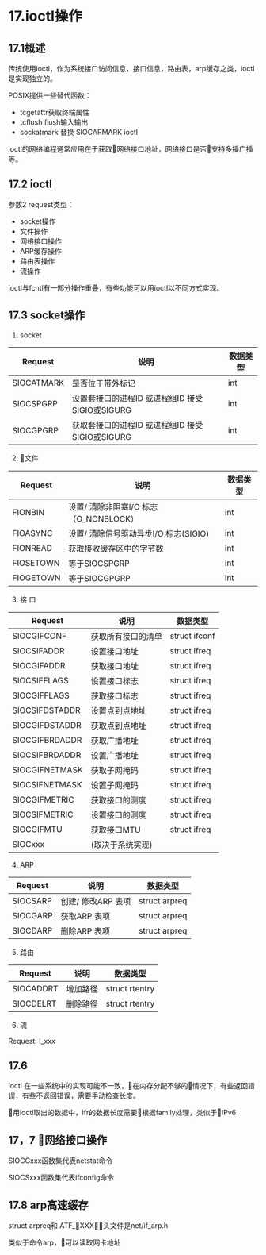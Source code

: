 # 17.ioctl操作

## 17.1概述

传统使用ioctl，作为系统接口访问信息，接口信息，路由表，arp缓存之类，ioctl是实现独立的。

POSIX提供一些替代函数：
- tcgetattr获取终端属性
- tcflush flush输入输出
- sockatmark 替换 SIOCARMARK ioctl

ioctl的网络编程通常应用在于获取网络接口地址，网络接口是否支持多播广播等。

## 17.2 ioctl

参数2 request类型：

- socket操作
- 文件操作
- 网络接口操作
- ARP缓存操作
- 路由表操作
- 流操作

ioctl与fcntl有一部分操作重叠，有些功能可以用ioctl以不同方式实现。

## 17.3 socket操作

1. socket

Request|说明|数据类型
-|-|-
SIOCATMARK |是否位于带外标记 |int 
SIOCSPGRP |设置套接口的进程ID 或进程组ID 接受SIGIO或SIGURG|int 
SIOCGPGRP |获取套接口的进程ID 或进程组ID 接受SIGIO或SIGURG|int

2. 文件

Request|说明|数据类型
-|-|-
FIONBIN |设置/ 清除非阻塞I/O 标志（O_NONBLOCK） |int 
FIOASYNC |设置/ 清除信号驱动异步I/O 标志(SIGIO) |int 
FIONREAD |获取接收缓存区中的字节数 |int
FIOSETOWN |等于SIOCSPGRP |int
FIOGETOWN |等于SIOCGPGRP|int

3. 接 口

Request|说明|数据类型
-|-|-
SIOCGIFCONF |获取所有接口的清单 |struct ifconf
SIOCSIFADDR |设置接口地址 |struct ifreq
SIOCGIFADDR |获取接口地址 |struct ifreq
SIOCSIFFLAGS |设置接口标志 |struct ifreq
SIOCGIFFLAGS |获取接口标志 |struct ifreq
SIOCSIFDSTADDR |设置点到点地址 |struct ifreq
SIOCGIFDSTADDR |获取点到点地址 |struct ifreq
SIOCGIFBRDADDR |获取广播地址 |struct ifreq
SIOCSIFBRDADDR |设置广播地址 |struct ifreq
SIOCGIFNETMASK |获取子网掩码 |struct ifreq
SIOCSIFNETMASK |设置子网掩码 |struct ifreq
SIOCGIFMETRIC |获取接口的测度 |struct ifreq
SIOCSIFMETRIC |设置接口的测度 |struct ifreq
SIOCGIFMTU |获取接口MTU |struct ifreq
SIOCxxx| (取决于系统实现)

4. ARP

Request|说明|数据类型
-|-|-
SIOCSARP |创建/ 修改ARP 表项 |struct arpreq
SIOCGARP |获取ARP 表项 |struct arpreq
SIOCDARP|删除ARP 表项|struct arpreq

5. 路由

Request|说明|数据类型
-|-|-
SIOCADDRT |增加路径 |struct rtentry
SIOCDELRT|删除路径|struct rtentry

6. 流

Request: I_xxx
 
## 17.6

ioctl 在一些系统中的实现可能不一致，在内存分配不够的情况下，有些返回错误，有些不返回错误，需要手动检查长度。

用ioctl取出的数据中，ifr的数据长度需要根据family处理，类似于IPv6 

## 17，7 网络接口操作

SIOCGxxx函数集代表netstat命令

SIOCSxxx函数集代表ifconfig命令

## 17.8 arp高速缓存

struct arpreq和 ATF_XXX，头文件是net/if_arp.h

类似于命令arp，可以读取网卡地址